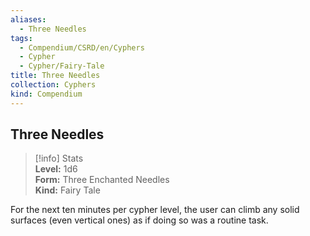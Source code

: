 ```yaml
---
aliases:
  - Three Needles
tags:
  - Compendium/CSRD/en/Cyphers
  - Cypher
  - Cypher/Fairy-Tale
title: Three Needles
collection: Cyphers
kind: Compendium
---
```

## Three Needles  
>[!info] Stats  
> **Level:** 1d6  
> **Form:** Three Enchanted Needles  
> **Kind:** Fairy Tale
  
For the next ten minutes per cypher level, the user can climb any solid surfaces (even vertical ones) as if doing so was a routine task.